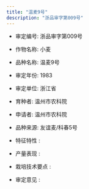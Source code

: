 ```yaml
---
title: "温麦9号"
description: "浙品审字第009号"
---
```

* 审定编号:  浙品审字第009号

*  作物名称:  小麦

*  品种名称:  温麦9号

*  审定年份:  1983

*  审定单位:  浙江省

* 育种者:  温州市农科院

*  申请者:  温州市农科院

*  品种来源:  友谊麦/科春5号

*  特征特性 : 

 
*  产量表现 : 


*  栽培技术要点 : 


*  审定意见 : 

